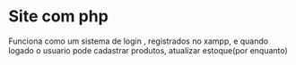 # Site com php
 Funciona como um sistema de login , registrados no xampp, e quando logado o usuario pode cadastrar produtos, atualizar estoque(por enquanto)
